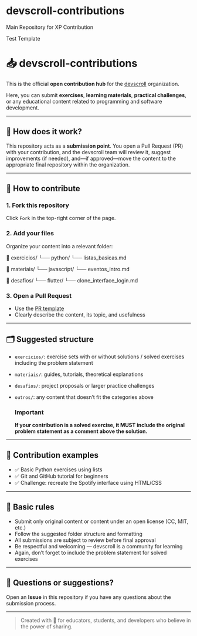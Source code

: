 # devscroll-contributions
Main Repository for XP Contribution 

Test Template

# 📥 devscroll-contributions

This is the official **open contribution hub** for the [devscroll](https://github.com/devscroll) organization.

Here, you can submit **exercises**, **learning materials**, **practical challenges**, or any educational content related to programming and software development.

---

## 🤔 How does it work?

This repository acts as a **submission point**. You open a Pull Request (PR) with your contribution, and the devscroll team will review it, suggest improvements (if needed), and—if approved—move the content to the appropriate final repository within the organization.

---

## 🚀 How to contribute

### 1. **Fork this repository**
Click `Fork` in the top-right corner of the page.

### 2. **Add your files**
Organize your content into a relevant folder:

📁 exercicios/ └── python/ └── listas_basicas.md

📁 materiais/ └── javascript/ └── eventos_intro.md

📁 desafios/ └── flutter/ └── clone_interface_login.md


### 3. **Open a Pull Request**
- Use the [PR template](./.github/pull_request_template.md)
- Clearly describe the content, its topic, and usefulness

---

## 🗂️ Suggested structure

- `exercicios/`: exercise sets with or without solutions / solved exercises including the problem statement
- `materiais/`: guides, tutorials, theoretical explanations
- `desafios/`: project proposals or larger practice challenges
- `outros/`: any content that doesn’t fit the categories above

  ### **Important**
  **If your contribution is a solved exercise, it MUST include the original problem statement as a comment above the solution.**

---

## 🧠 Contribution examples

- ✅ Basic Python exercises using lists
- ✅ Git and GitHub tutorial for beginners
- ✅ Challenge: recreate the Spotify interface using HTML/CSS

---

## 📌 Basic rules

- Submit only original content or content under an open license (CC, MIT, etc.)
- Follow the suggested folder structure and formatting
- All submissions are subject to review before final approval
- Be respectful and welcoming — devscroll is a community for learning
- Again, don’t forget to include the problem statement for solved exercises

---

## 💬 Questions or suggestions?

Open an **Issue** in this repository if you have any questions about the submission process.

---

> Created with 💙 for educators, students, and developers who believe in the power of sharing.


